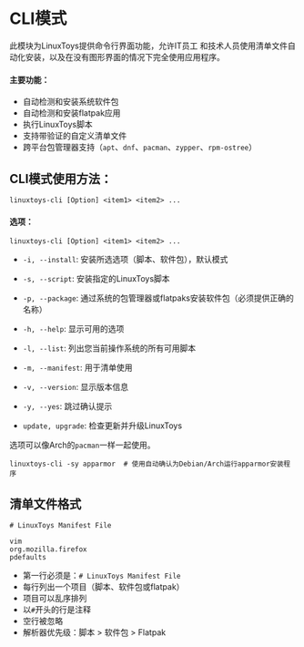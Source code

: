 # CLI模式

此模块为LinuxToys提供命令行界面功能，允许IT员工
和技术人员使用清单文件自动化安装，以及在没有图形界面的情况下完全使用应用程序。

#### 主要功能：
- 自动检测和安装系统软件包
- 自动检测和安装flatpak应用
- 执行LinuxToys脚本
- 支持带验证的自定义清单文件
- 跨平台包管理器支持（`apt`、`dnf`、`pacman`、`zypper`、`rpm-ostree`）

## CLI模式使用方法：
```
linuxtoys-cli [Option] <item1> <item2> ...
```

#### 选项：
```
linuxtoys-cli [Option] <item1> <item2> ...
```
- `-i, --install`: 安装所选选项（脚本、软件包），默认模式
- `-s, --script`: 安装指定的LinuxToys脚本
- `-p, --package`: 通过系统的包管理器或flatpaks安装软件包（必须提供正确的名称）

- `-h, --help`: 显示可用的选项
- `-l, --list`: 列出您当前操作系统的所有可用脚本
- `-m, --manifest`: 用于清单使用
- `-v, --version`: 显示版本信息
- `-y, --yes`: 跳过确认提示
- `update, upgrade`: 检查更新并升级LinuxToys

选项可以像Arch的`pacman`一样一起使用。
```
linuxtoys-cli -sy apparmor  # 使用自动确认为Debian/Arch运行apparmor安装程序
```

## 清单文件格式
```
# LinuxToys Manifest File

vim
org.mozilla.firefox
pdefaults
```

- 第一行必须是：`# LinuxToys Manifest File`
- 每行列出一个项目（脚本、软件包或flatpak）
- 项目可以乱序排列
- 以`#`开头的行是注释
- 空行被忽略
- 解析器优先级：脚本 > 软件包 > Flatpak
